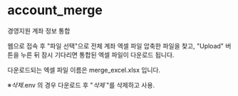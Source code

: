 # account_merge
경영지원 계좌 정보 통합

웹으로 접속 후
"파일 선택"으로 전체 계좌 엑셀 파일 압축한 파일을 찾고, "Upload" 버튼을 누른 뒤 잠시 기다리면 통합된 엑셀 파일이 다운로드 됩니다.

다운로드되는 엑셀 파일 이름은 merge_excel.xlsx 입니다.



※_삭제_.env 의 경우 다운로드 후 "_삭제_ "를 삭제하고 사용.

